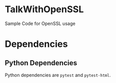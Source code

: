 # TalkWithOpenSSL
Sample Code for OpenSSL usage

# Dependencies
## Python Dependencies
Python dependencies are `pytest` and `pytest-html`.

